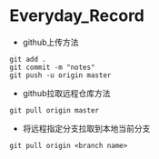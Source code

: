 # Everyday_Record
- github上传方法
```
git add .
git commit -m "notes"
git push -u origin master
```
- github拉取远程仓库方法
```
git pull origin master
```
- 将远程指定分支拉取到本地当前分支
```
git pull origin <branch name>
```
